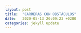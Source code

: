 ```yaml
---
layout: post
title:  "CARRERAS CON OBSTÁCULOS"
date:   2020-05-13 20:09:23 +0200
categories: jekyll update
---
```

